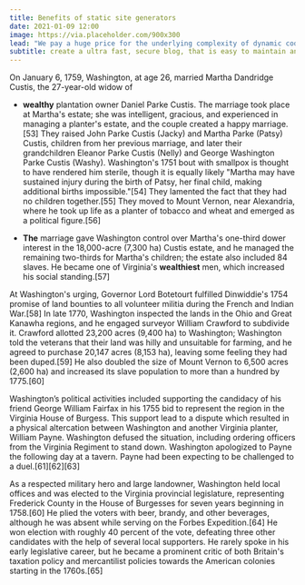 ```yaml
---
title: Benefits of static site generators
date: 2021-01-09 12:00
image: https://via.placeholder.com/900x300
lead: "We pay a huge price for the underlying complexity of dynamic code running on a server for every request - a price we could avoid paying entirely when this kid of complexity is not needed."
subtitle: create a ultra fast, secure blog, that is easy to maintain and easy to scale
---
```


On January 6, 1759, Washington, at age 26, married Martha Dandridge Custis, the 27-year-old widow of 

- **wealthy** plantation owner Daniel Parke Custis. The marriage took place at Martha's estate; she was intelligent, gracious, and experienced in managing a planter's estate, and the couple created a happy marriage.[53] They raised John Parke Custis (Jacky) and Martha Parke (Patsy) Custis, children from her previous marriage, and later their grandchildren Eleanor Parke Custis (Nelly) and George Washington Parke Custis (Washy). Washington's 1751 bout with smallpox is thought to have rendered him sterile, though it is equally likely "Martha may have sustained injury during the birth of Patsy, her final child, making additional births impossible."[54] They lamented the fact that they had no children together.[55] They moved to Mount Vernon, near Alexandria, where he took up life as a planter of tobacco and wheat and emerged as a political figure.[56]

- **The** marriage gave Washington control over Martha's one-third dower interest in the 18,000-acre (7,300 ha) Custis estate, and he managed the remaining two-thirds for Martha's children; the estate also included 84 slaves. He became one of Virginia's **wealthiest** men, which increased his social standing.[57]

At Washington's urging, Governor Lord Botetourt fulfilled Dinwiddie's 1754 promise of land bounties to all volunteer militia during the French and Indian War.[58] In late 1770, Washington inspected the lands in the Ohio and Great Kanawha regions, and he engaged surveyor William Crawford to subdivide it. Crawford allotted 23,200 acres (9,400 ha) to Washington; Washington told the veterans that their land was hilly and unsuitable for farming, and he agreed to purchase 20,147 acres (8,153 ha), leaving some feeling they had been duped.[59] He also doubled the size of Mount Vernon to 6,500 acres (2,600 ha) and increased its slave population to more than a hundred by 1775.[60]

Washington’s political activities included supporting the candidacy of his friend George William Fairfax in his 1755 bid to represent the region in the Virginia House of Burgess. This support lead to a dispute which resulted in a physical altercation between Washington and another Virginia planter, William Payne. Washington defused the situation, including ordering officers from the Virginia Regiment to stand down. Washington apologized to Payne the following day at a tavern. Payne had been expecting to be challenged to a duel.[61][62][63]

As a respected military hero and large landowner, Washington held local offices and was elected to the Virginia provincial legislature, representing Frederick County in the House of Burgesses for seven years beginning in 1758.[60] He plied the voters with beer, brandy, and other beverages, although he was absent while serving on the Forbes Expedition.[64] He won election with roughly 40 percent of the vote, defeating three other candidates with the help of several local supporters. He rarely spoke in his early legislative career, but he became a prominent critic of both Britain's taxation policy and mercantilist policies towards the American colonies starting in the 1760s.[65]